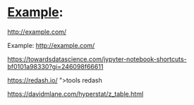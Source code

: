 [Test]: http://example.com/

[Example]: http://example.com/

# [Example]:
http://example.com/

Example: http://example.com/

https://towardsdatascience.com/jypyter-notebook-shortcuts-bf0101a98330?gi=246098f66611

https://redash.io/ ">tools redash</A>
     

https://davidmlane.com/hyperstat/z_table.html


```python

```
